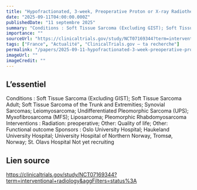 ```yaml
---
title: "Hypofractionated, 3-week, Preoperative Proton or X-ray Radiotherapy for Patients With Localized Soft Tissue Sarcoma"
date: "2025-09-11T04:00:00.000Z"
publishedDate: "11 septembre 2025"
summary: "Conditions : Soft Tissue Sarcoma (Excluding GIST); Soft Tissue Sarcoma Adult; Soft Tissue Sarcoma of the Trunk and Extremities; Synovial Sarcomas; Leiomyosarcoma; Undifferentiated Pleomorphic Sarcoma (UPS); Myxofibrosarcoma (MFS); Liposarcoma; Pleomorphic Rhabdomyosarcoma Interventions : Radiation: preoperative; Other: Quality of life; Other: Functional outcome Sponsors : Oslo University Hospital; Haukeland University Hospital; University Hospital of Northern Norway, Tromsø, Norway; St. Olavs Hospital Not yet recruiting"
importance: ""
sourceUrl: "https://clinicaltrials.gov/study/NCT07169344?term=interventional+radiology&aggFilters=status%3A"
tags: ["France", "Actualité", "ClinicalTrials.gov — ta recherche"]
permalink: "/papers/2025-09-11-hypofractionated-3-week-preoperative-proton-or-x-ray-radiotherapy-for-patients-with-localized-soft-tissue-sarcoma"
imageUrl: ""
imageCredit: ""
---
```


## L’essentiel

Conditions : Soft Tissue Sarcoma (Excluding GIST); Soft Tissue Sarcoma Adult; Soft Tissue Sarcoma of the Trunk and Extremities; Synovial Sarcomas; Leiomyosarcoma; Undifferentiated Pleomorphic Sarcoma (UPS); Myxofibrosarcoma (MFS); Liposarcoma; Pleomorphic Rhabdomyosarcoma Interventions : Radiation: preoperative; Other: Quality of life; Other: Functional outcome Sponsors : Oslo University Hospital; Haukeland University Hospital; University Hospital of Northern Norway, Tromsø, Norway; St. Olavs Hospital Not yet recruiting

## Lien source

https://clinicaltrials.gov/study/NCT07169344?term=interventional+radiology&aggFilters=status%3A
